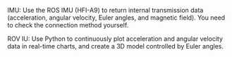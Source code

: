 IMU: Use the ROS IMU (HFI-A9) to return internal transmission data (acceleration, angular velocity, Euler angles, and magnetic field). You need to check the connection method yourself.

ROV IU: Use Python to continuously plot acceleration and angular velocity data in real-time charts, and create a 3D model controlled by Euler angles.
